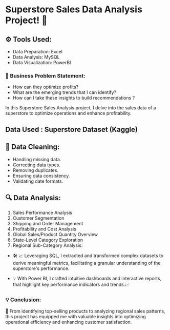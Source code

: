 #  Superstore Sales Data Analysis Project! 🚀

## ⚙️ Tools Used:

- Data Preparation: Excel
- Data Analysis: MySQL
- Data Visualization: PowerBI

### 🎯 Business Problem Statement:

- How can they optimize profits?
- What are the emerging trends that I can identify?
- How can I take these insights to build recommendations ?

In this Superstore Sales Analysis project, I delve into the sales data of a superstore to optimize operations and enhance profitability. 

## Data Used : Superstore Dataset (Kaggle)

## 🧹 Data Cleaning: 

- Handling missing data.
- Correcting data types.
- Removing duplicates.
- Ensuring data consistency.
- Validating date formats.

## 🔍 Data Analysis:

1. Sales Performance Analysis
2. Customer Segmentation
3. Shipping and Order Management
4. Profitability and Cost Analysis
5. Global Sales/Product Quantity Overview
6. State-Level Category Exploration
7. Regional Sub-Category Analysis:

- 🛠 📈 Leveraging SQL, I extracted and transformed complex datasets to derive meaningful metrics, facilitating a granular understanding of the superstore's performance.

- 💡 With Power BI, I crafted intuitive dashboards and interactive reports, that highlight key performance indicators and trends.📈

### 💡 Conclusion:

💼 From identifying top-selling products to analyzing regional sales patterns, this project has equipped me with valuable insights into optimizing operational efficiency and enhancing customer satisfaction.

 


